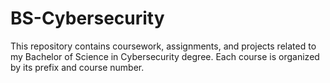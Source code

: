 # BS-Cybersecurity
This repository contains coursework, assignments, and projects related to my Bachelor of Science in Cybersecurity degree. Each course is organized by its prefix and course number.
